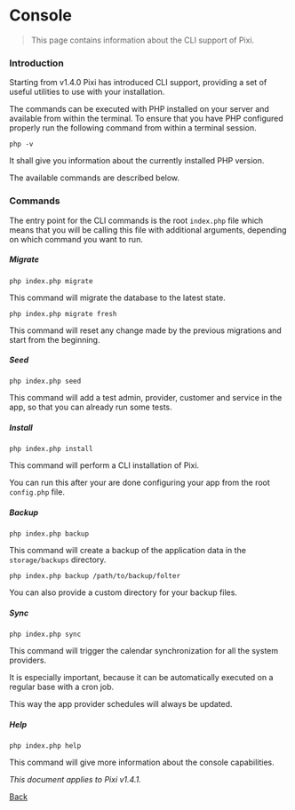 # Console

> This page contains information about the CLI support of Pixi.

### Introduction

Starting from v1.4.0 Pixi has introduced CLI support, providing a set of useful utilities to use with your installation. 

The commands can be executed with PHP installed on your server and available from within the terminal. To ensure that you have PHP configured properly run the following command from within a terminal session. 

```
php -v
```

It shall give you information about the currently installed PHP version.

The available commands are described below.  

### Commands

The entry point for the CLI commands is the root `index.php` file which means that you will be calling this file with additional arguments, depending on which command you want to run. 

##### Migrate 

```
php index.php migrate
```

This command will migrate the database to the latest state. 

```
php index.php migrate fresh
```

This command will reset any change made by the previous migrations and start from the beginning. 

##### Seed

```
php index.php seed
```

This command will add a test admin, provider, customer and service in the app, so that you can already run some tests.  

##### Install

```
php index.php install
```

This command will perform a CLI installation of Pixi. 

You can run this after your are done configuring your app from the root `config.php` file. 

##### Backup 

```
php index.php backup
```

This command will create a backup of the application data in the `storage/backups` directory. 


```
php index.php backup /path/to/backup/folter
``` 

You can also provide a custom directory for your backup files. 


##### Sync

```
php index.php sync
``` 

This command will trigger the calendar synchronization for all the system providers. 

It is especially important, because it can be automatically executed on a regular base with a cron job. 

This way the app provider schedules will always be updated. 


##### Help 

```
php index.php help
``` 

This command will give more information about the console capabilities.

*This document applies to Pixi v1.4.1.*

[Back](readme.md)
